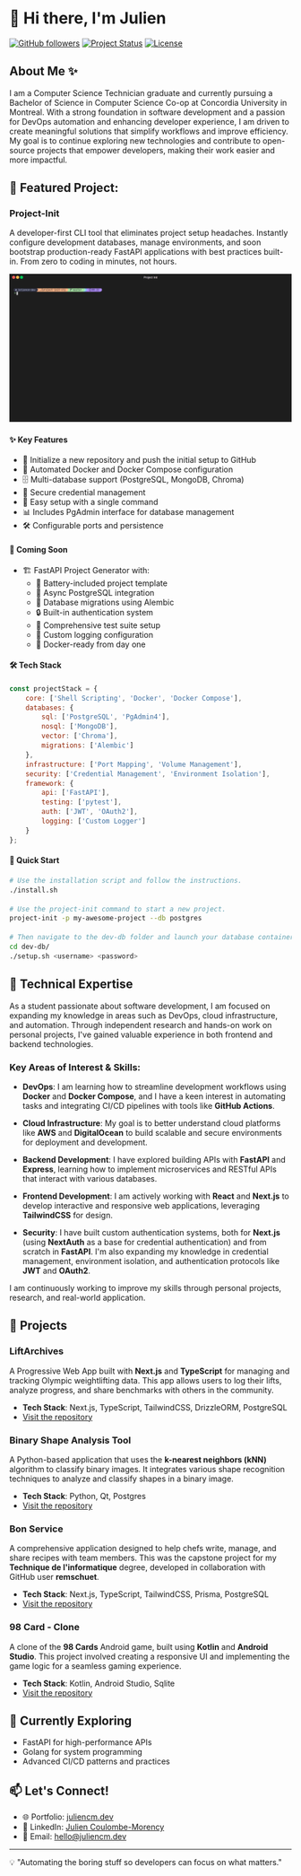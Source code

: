 # 👋 Hi there, I'm Julien

[![GitHub followers](https://img.shields.io/github/followers/juliencm-dev?label=Follow&style=social)](https://github.com/juliencm-dev)
[![Project Status](https://img.shields.io/badge/status-active-success.svg)](https://github.com/juliencm-dev/project-init-cli)
[![License](https://img.shields.io/badge/license-MIT-blue.svg)](https://github.com/juliencm-dev/project-init-cli/blob/main/LICENSE)

## About Me ✨
I am a Computer Science Technician graduate and currently pursuing a Bachelor of Science in Computer Science Co-op at Concordia University in Montreal. With a strong foundation in software development and a passion for DevOps automation and enhancing developer experience, I am driven to create meaningful solutions that simplify workflows and improve efficiency. My goal is to continue exploring new technologies and contribute to open-source projects that empower developers, making their work easier and more impactful.

## 🚀 Featured Project:
### Project-Init

A developer-first CLI tool that eliminates project setup headaches. Instantly configure development databases, manage environments, and soon bootstrap production-ready FastAPI applications with best practices built-in. From zero to coding in minutes, not hours.

![Project Init CLI Demo](https://raw.githubusercontent.com/juliencm-dev/project-init-cli/main/docs/render1736008111347.gif)

#### ✨ Key Features

- 🚀 Initialize a new repository and push the initial setup to GitHub
- 🐳 Automated Docker and Docker Compose configuration
- 🗄️ Multi-database support (PostgreSQL, MongoDB, Chroma)
- 🔐 Secure credential management
- 🎯 Easy setup with a single command
- 📊 Includes PgAdmin interface for database management
- 🛠️ Configurable ports and persistence

#### 🚧 Coming Soon

- 🏗️ FastAPI Project Generator with:
  - 🔋 Battery-included project template
  - 🐘 Async PostgreSQL integration
  - 🔄 Database migrations using Alembic
  - 🔒 Built-in authentication system
  - 🧪 Comprehensive test suite setup
  - 📝 Custom logging configuration
  - 🐋 Docker-ready from day one

#### 🛠️ Tech Stack

```javascript
const projectStack = {
    core: ['Shell Scripting', 'Docker', 'Docker Compose'],
    databases: {
        sql: ['PostgreSQL', 'PgAdmin4'],
        nosql: ['MongoDB'],
        vector: ['Chroma'],
        migrations: ['Alembic']
    },
    infrastructure: ['Port Mapping', 'Volume Management'],
    security: ['Credential Management', 'Environment Isolation'],
    framework: {
        api: ['FastAPI'],
        testing: ['pytest'],
        auth: ['JWT', 'OAuth2'],
        logging: ['Custom Logger']
    }
};
```

#### 🎯 Quick Start

```bash
# Use the installation script and follow the instructions.
./install.sh

# Use the project-init command to start a new project.
project-init -p my-awesome-project --db postgres

# Then navigate to the dev-db folder and launch your database container!
cd dev-db/
./setup.sh <username> <password>
```

## 💼 Technical Expertise

As a student passionate about software development, I am focused on expanding my knowledge in areas such as DevOps, cloud infrastructure, and automation. Through independent research and hands-on work on personal projects, I've gained valuable experience in both frontend and backend technologies.

### Key Areas of Interest & Skills:
- **DevOps**: I am learning how to streamline development workflows using **Docker** and **Docker Compose**, and I have a keen interest in automating tasks and integrating CI/CD pipelines with tools like **GitHub Actions**.
  
- **Cloud Infrastructure**: My goal is to better understand cloud platforms like **AWS** and **DigitalOcean** to build scalable and secure environments for deployment and development.

- **Backend Development**: I have explored building APIs with **FastAPI** and **Express**, learning how to implement microservices and RESTful APIs that interact with various databases.

- **Frontend Development**: I am actively working with **React** and **Next.js** to develop interactive and responsive web applications, leveraging **TailwindCSS** for design.

- **Security**: I have built custom authentication systems, both for **Next.js** (using **NextAuth** as a base for credential authentication) and from scratch in **FastAPI**. I'm also expanding my knowledge in credential management, environment isolation, and authentication protocols like **JWT** and **OAuth2**.

I am continuously working to improve my skills through personal projects, research, and real-world application.

## 🚀 Projects

### **LiftArchives** 
A Progressive Web App built with **Next.js** and **TypeScript** for managing and tracking Olympic weightlifting data. This app allows users to log their lifts, analyze progress, and share benchmarks with others in the community.
- **Tech Stack**: Next.js, TypeScript, TailwindCSS, DrizzleORM, PostgreSQL
- [Visit the repository](https://github.com/juliencm-dev/liftarchives)

### **Binary Shape Analysis Tool**  
A Python-based application that uses the **k-nearest neighbors (kNN)** algorithm to classify binary images. It integrates various shape recognition techniques to analyze and classify shapes in a binary image. 
- **Tech Stack**: Python, Qt, Postgres
- [Visit the repository](https://github.com/juliencm-dev/BinaryShapeAnalysisTool)

### **Bon Service**  
A comprehensive application designed to help chefs write, manage, and share recipes with team members. This was the capstone project for my **Technique de l'informatique** degree, developed in collaboration with GitHub user **remschuet**.
- **Tech Stack**: Next.js, TypeScript, TailwindCSS, Prisma, PostgreSQL
- [Visit the repository](https://github.com/juliencm-dev/BonService)

### **98 Card - Clone**  
A clone of the **98 Cards** Android game, built using **Kotlin** and **Android Studio**. This project involved creating a responsive UI and implementing the game logic for a seamless gaming experience.
- **Tech Stack**: Kotlin, Android Studio, Sqlite
- [Visit the repository](https://github.com/juliencm-dev/98CardsKotlinClone)


## 🌱 Currently Exploring

- FastAPI for high-performance APIs
- Golang for system programming
- Advanced CI/CD patterns and practices

## 📫 Let's Connect!

- 🌐 Portfolio: [juliencm.dev](https://juliencm.dev)
- 💼 LinkedIn: [Julien Coulombe-Morency](https://linkedin.com/in/juliencm-dev)
- 📧 Email: hello@juliencm.dev

---

💡 "Automating the boring stuff so developers can focus on what matters."
